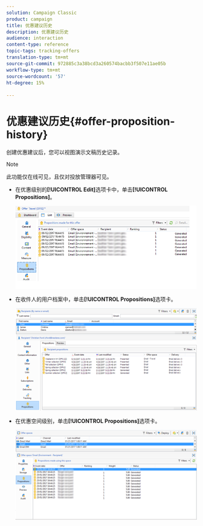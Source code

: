 ```yaml
---
solution: Campaign Classic
product: campaign
title: 优惠建议历史
description: 优惠建议历史
audience: interaction
content-type: reference
topic-tags: tracking-offers
translation-type: tm+mt
source-git-commit: 972885c3a38bcd3a260574bacbb3f507e11ae05b
workflow-type: tm+mt
source-wordcount: '57'
ht-degree: 15%

---
```



# 优惠建议历史{#offer-proposition-history}

创建优惠建议后，您可以视图演示文稿历史记录。

>[!NOTE]
>
>此功能仅在线可见，且仅对投放管理器可见。

* 在优惠级别的&#x200B;**[!UICONTROL Edit]**&#x200B;选项卡中，单击&#x200B;**[!UICONTROL Propositions]**。

   ![](assets/offer_followup_006.png)

* 在收件人的用户档案中，单击&#x200B;**[!UICONTROL Propositions]**&#x200B;选项卡。

   ![](assets/offer_followup_002.png)

* 在优惠空间级别，单击&#x200B;**[!UICONTROL Propositions]**&#x200B;选项卡。

   ![](assets/offer_space_prop_001_b.png)

